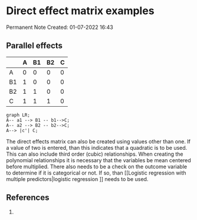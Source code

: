 # Direct effect matrix examples
Permanent Note
Created: 01-07-2022 16:43

## Parallel effects
| |A|B1|B2|C|
|---|---|---|---|---|
|A|0|0|0|0|
|B1|1|0|0|0|
|B2|1|1|0|0|
|C|1|1|1|0|

```mermaid
graph LR;
A-- a1 --> B1 -- b1-->C;
A-- a2 --> B2 -- b2-->C;
A--> |c'| C;
```
The direct effects matrix can also be created using values other than one. If a value of two is entered, than this indicates that a quadratic is to be used. This can also include third order (cubic) relationships. 
When creating the polynomial relationships it is necessary that the variables be mean centered before multiplied. 
There also needs to be a check on the outcome variable to determine if it is categorical or not. If so, than [[Logistic regression with multiple predictors|logistic regression ]] needs to be used. 


## References
1. 